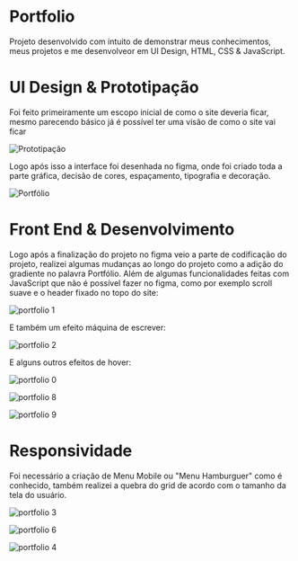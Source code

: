 # Portfolio
Projeto desenvolvido com intuito de demonstrar meus conhecimentos, meus projetos e me desenvolveor em UI Design, HTML, CSS & JavaScript.

# UI Design & Prototipação 

Foi feito primeiramente um escopo inicial de como o site deveria ficar, mesmo parecendo básico já é possível ter uma visão de como o site vai ficar

![Prototipação](https://user-images.githubusercontent.com/97991094/174919019-92794f96-4dea-42d1-be82-1830e1d7f01f.png)

Logo após isso a interface foi desenhada no figma, onde foi criado toda a parte gráfica, decisão de cores, espaçamento, tipografia e decoração.

![Portfólio](https://user-images.githubusercontent.com/97991094/174918275-ded29bcc-4659-4279-809b-f19311d312d4.jpg)

# Front End & Desenvolvimento
Logo após a finalização do projeto no figma veio a parte de codificação do projeto, realizei algumas mudanças ao longo do projeto como a adição do gradiente 
no palavra Portfólio. Além de algumas funcionalidades feitas com JavaScript que não é possível fazer no figma, como por exemplo scroll suave e o header fixado no topo do site:

![portfolio 1](https://user-images.githubusercontent.com/97991094/174918816-55add34c-adfe-495f-8edc-c57209384af2.gif)

E também um efeito máquina de escrever:

![portfolio 2](https://user-images.githubusercontent.com/97991094/174919657-2f2ae439-368a-4692-9c28-6caad3915def.gif)

E alguns outros efeitos de hover:

![portfolio 0](https://user-images.githubusercontent.com/97991094/174921575-f9d579f4-7a36-4da4-8913-d6736506fad6.gif)

![portfolio 8](https://user-images.githubusercontent.com/97991094/174921786-0d61f451-7940-48ad-8203-daf859b06b24.gif)

![portfolio 9](https://user-images.githubusercontent.com/97991094/174922022-ccc9b76b-4739-490b-89bd-832d6fb4e2fb.gif)

# Responsividade
Foi necessário a criação de Menu Mobile ou "Menu Hamburguer" como é conhecido, também realizei a quebra do grid de acordo com o tamanho da tela do usuário.

![portfolio 3](https://user-images.githubusercontent.com/97991094/174920349-d485d406-488d-436c-8584-5bd900f68056.gif)

![portfolio 6](https://user-images.githubusercontent.com/97991094/174921300-160c280b-6d96-4ad6-849a-460c7201ffcf.gif)

![portfolio 4](https://user-images.githubusercontent.com/97991094/174920555-93ef863c-87dc-492d-9e34-e26000f42d5b.gif)
